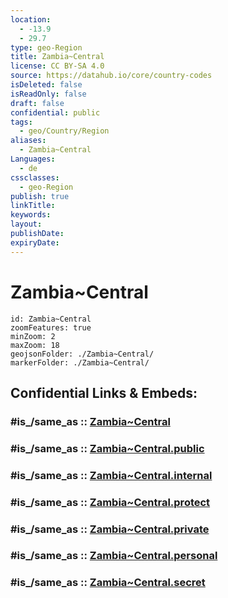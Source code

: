 ```yaml
---
location:
  - -13.9
  - 29.7
type: geo-Region
title: Zambia~Central
license: CC BY-SA 4.0
source: https://datahub.io/core/country-codes
isDeleted: false
isReadOnly: false
draft: false
confidential: public
tags:
  - geo/Country/Region
aliases:
  - Zambia~Central
Languages:
  - de
cssclasses:
  - geo-Region
publish: true
linkTitle:
keywords:
layout:
publishDate:
expiryDate:
---
```


# Zambia~Central

```leaflet
id: Zambia~Central
zoomFeatures: true 
minZoom: 2 
maxZoom: 18
geojsonFolder: ./Zambia~Central/
markerFolder: ./Zambia~Central/
```


## Confidential Links & Embeds: 

### #is_/same_as :: [Zambia~Central](/_Standards/Earth/Continent/Africa/Africa~Central/Zambia/Provinces~Zambia/Zambia~Central.md) 

### #is_/same_as :: [Zambia~Central.public](/_public/Earth/Continent/Africa/Africa~Central/Zambia/Provinces~Zambia/Zambia~Central.public.md) 

### #is_/same_as :: [Zambia~Central.internal](/_internal/Earth/Continent/Africa/Africa~Central/Zambia/Provinces~Zambia/Zambia~Central.internal.md) 

### #is_/same_as :: [Zambia~Central.protect](/_protect/Earth/Continent/Africa/Africa~Central/Zambia/Provinces~Zambia/Zambia~Central.protect.md) 

### #is_/same_as :: [Zambia~Central.private](/_private/Earth/Continent/Africa/Africa~Central/Zambia/Provinces~Zambia/Zambia~Central.private.md) 

### #is_/same_as :: [Zambia~Central.personal](/_personal/Earth/Continent/Africa/Africa~Central/Zambia/Provinces~Zambia/Zambia~Central.personal.md) 

### #is_/same_as :: [Zambia~Central.secret](/_secret/Earth/Continent/Africa/Africa~Central/Zambia/Provinces~Zambia/Zambia~Central.secret.md)

